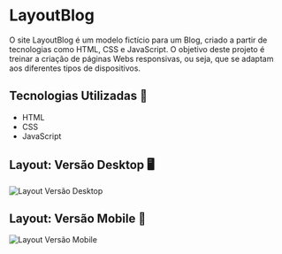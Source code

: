 # LayoutBlog
O site LayoutBlog é um modelo fictício para um Blog, criado a partir de tecnologias como HTML, CSS e JavaScript. O objetivo deste projeto é treinar a criação de páginas Webs responsivas, ou seja, que se adaptam aos diferentes tipos de dispositivos.



## Tecnologias Utilizadas 🧪
- HTML
- CSS
- JavaScript


## Layout: Versão Desktop 🖥️
![Layout Versão Desktop](assets/images/Screenshot-LayoutBlog-Desktop.png)


## Layout: Versão Mobile 📱
![Layout Versão Mobile](assets/images/Screenshot-layoutBlog-mobile.png)

